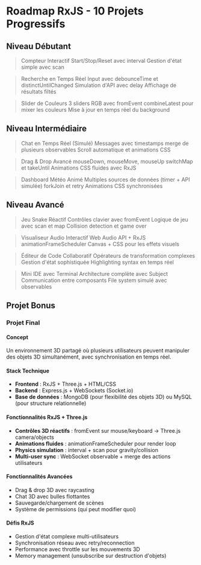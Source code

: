 # Roadmap RxJS - 10 Projets Progressifs
## Niveau Débutant
> Compteur Interactif 
    Start/Stop/Reset avec interval
    Gestion d'état simple avec scan

> Recherche en Temps Réel
    Input avec debounceTime et distinctUntilChanged
    Simulation d'API avec delay
    Affichage de résultats filtés

> Slider de Couleurs
    3 sliders RGB avec fromEvent
    combineLatest pour mixer les couleurs
    Mise à jour en temps réel du background

## Niveau Intermédiaire

> Chat en Temps Réel (Simulé)
    Messages avec timestamps
    merge de plusieurs observables
    Scroll automatique et animations CSS

> Drag & Drop Avancé
    mouseDown, mouseMove, mouseUp
    switchMap et takeUntil
    Animations CSS fluides avec RxJS

> Dashboard Météo Animé
    Multiples sources de données (timer + API simulée)
    forkJoin et retry
    Animations CSS synchronisées

## Niveau Avancé
> Jeu Snake Réactif
    Contrôles clavier avec fromEvent
    Logique de jeu avec scan et map
    Collision detection et game over

> Visualiseur Audio Interactif
    Web Audio API + RxJS
    animationFrameScheduler
    Canvas + CSS pour les effets visuels

> Éditeur de Code Collaboratif
    Opérateurs de transformation complexes
    Gestion d'état sophistiquée
    Highlighting syntax en temps réel

> Mini IDE avec Terminal
    Architecture complète avec Subject
    Communication entre composants
    File system simulé avec observables

## Projet Bonus

### Projet Final 

#### Concept
Un environnement 3D partagé où plusieurs utilisateurs peuvent manipuler des objets 3D simultanément, avec synchronisation en temps réel.

#### Stack Technique
- **Frontend** : RxJS + Three.js + HTML/CSS
- **Backend** : Express.js + WebSockets (Socket.io)
- **Base de données** : MongoDB (pour flexibilité des objets 3D) ou MySQL (pour structure relationnelle)

#### Fonctionnalités RxJS + Three.js
- **Contrôles 3D réactifs** : fromEvent sur mouse/keyboard → Three.js camera/objects
- **Animations fluides** : animationFrameScheduler pour render loop
- **Physics simulation** : interval + scan pour gravity/collision
- **Multi-user sync** : WebSocket observable + merge des actions utilisateurs

#### Fonctionnalités Avancées
- Drag & drop 3D avec raycasting
- Chat 3D avec bulles flottantes
- Sauvegarde/chargement de scènes
- Système de permissions (qui peut modifier quoi)

#### Défis RxJS
- Gestion d'état complexe multi-utilisateurs
- Synchronisation réseau avec retry/reconnection
- Performance avec throttle sur les mouvements 3D
- Memory management (unsubscribe sur destruction d'objets)

